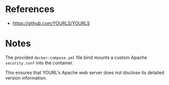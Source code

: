 # References

- https://github.com/YOURLS/YOURLS

# Notes

The provided `docker-compose.yml` file bind mounts a custom Apache `security.conf` into the container. 

This ensures that YOURL's Apache web server does not disclose its detailed version information.
